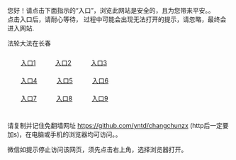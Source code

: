 您好！请点击下面指示的“入口”，浏览此网站是安全的，且为您带来平安。。 <br/>
点击入口后，请耐心等待， 过程中可能会出现无法打开的提示，请忽略，最终会进入网站. </br>

法轮大法在长春<br/>
<div style="padding:10px"><a style="margin:20px" target="_blank" href="https://d1wmph04oaoso6.cloudfront.net/2Qpsp?xjqwrwd" id="ccLink1" rel="nofollow">入口1</a> <a target="_blank" style="margin:20px" href="https://d3exjl1w5lm6mh.cloudfront.net/2Qpsp?gduzxeqq" id="ccLink2" rel="nofollow">入口2</a> <a style="margin:20px" target="_blank" href="https://dtz3j04z9t3lj.cloudfront.net/2Qpsp?aykeb" id="ccLink3" rel="nofollow">入口3</a></div>

<div style="padding:10px" ><a style="margin:20px" target="_blank" href="https://d1wmph04oaoso6.cloudfront.net/2Qpsp?xjqwrwd" id="ccLink4" rel="nofollow">入口4</a> <a style="margin:20px" href="https://d3exjl1w5lm6mh.cloudfront.net/2Qpsp?gduzxeqq" target="_blank" id="ccLink5" rel="nofollow">入口5</a> <a style="margin:20px" href="https://dtz3j04z9t3lj.cloudfront.net/2Qpsp?aykeb" target="_blank" id="ccLink6" rel="nofollow">入口6</a></div>

<div style="padding:10px"><a style="margin:20px" target="_blank" href="https://d1wmph04oaoso6.cloudfront.net/2Qpsp?xjqwrwd" id="ccLink7" rel="nofollow">入口7</a> <a style="margin:20px" href="https://d3exjl1w5lm6mh.cloudfront.net/2Qpsp?gduzxeqq" target="_blank" id="ccLink8" rel="nofollow">入口8</a> <a style="margin:20px" target="_blank" href="https://dtz3j04z9t3lj.cloudfront.net/2Qpsp?aykeb" id="ccLink9" rel="nofollow">入口9</a></div>

<br/>



请复制并记住免翻墙网址 https://github.com/yntd/changchunzx (http后一定要加s)，在电脑或手机的浏览器均可访问。。<br/>

微信如提示停止访问该网页，须先点击右上角，选择浏览器打开。
